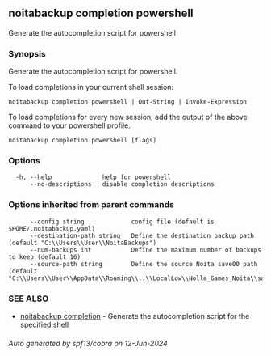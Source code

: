 ## noitabackup completion powershell

Generate the autocompletion script for powershell

### Synopsis

Generate the autocompletion script for powershell.

To load completions in your current shell session:

	noitabackup completion powershell | Out-String | Invoke-Expression

To load completions for every new session, add the output of the above command
to your powershell profile.


```
noitabackup completion powershell [flags]
```

### Options

```
  -h, --help              help for powershell
      --no-descriptions   disable completion descriptions
```

### Options inherited from parent commands

```
      --config string             config file (default is $HOME/.noitabackup.yaml)
      --destination-path string   Define the destination backup path (default "C:\\Users\\User\\NoitaBackups")
      --num-backups int           Define the maximum number of backups to keep (default 16)
      --source-path string        Define the source Noita save00 path (default "C:\\Users\\User\\AppData\\Roaming\\..\\LocalLow\\Nolla_Games_Noita\\save00")
```

### SEE ALSO

* [noitabackup completion](noitabackup_completion.md)	 - Generate the autocompletion script for the specified shell

###### Auto generated by spf13/cobra on 12-Jun-2024
